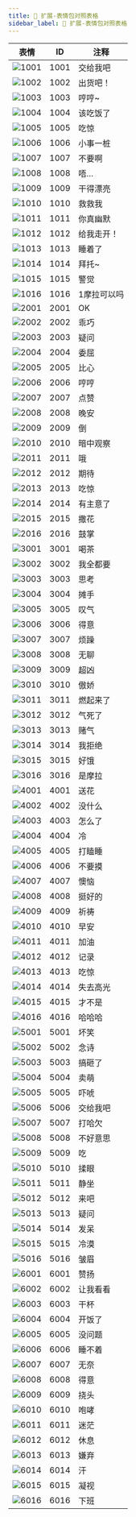 ```yaml
---
title: 🔣 扩展-表情包对照表格
sidebar_label: 🔣 扩展-表情包对照表格
---
```



| 表情                                          | ID   | 注释     |
|---------------------------------------------|------|--------|
| ![1001](/img/emotions/UI_EmotionIcon1.png)  | 1001 | 交给我吧   |
| ![1002](/img/emotions/UI_EmotionIcon2.png)  | 1002 | 出货吧！   |
| ![1003](/img/emotions/UI_EmotionIcon3.png)  | 1003 | 哼哼~    |
| ![1004](/img/emotions/UI_EmotionIcon4.png)  | 1004 | 该吃饭了   |
| ![1005](/img/emotions/UI_EmotionIcon5.png)  | 1005 | 吃惊     |
| ![1006](/img/emotions/UI_EmotionIcon6.png)  | 1006 | 小事一桩   |
| ![1007](/img/emotions/UI_EmotionIcon7.png)  | 1007 | 不要啊    |
| ![1008](/img/emotions/UI_EmotionIcon8.png)  | 1008 | 唔…     |
| ![1009](/img/emotions/UI_EmotionIcon9.png)  | 1009 | 干得漂亮   |
| ![1010](/img/emotions/UI_EmotionIcon10.png) | 1010 | 救救我    |
| ![1011](/img/emotions/UI_EmotionIcon11.png) | 1011 | 你真幽默   |
| ![1012](/img/emotions/UI_EmotionIcon12.png) | 1012 | 给我走开！  |
| ![1013](/img/emotions/UI_EmotionIcon13.png) | 1013 | 睡着了    |
| ![1014](/img/emotions/UI_EmotionIcon14.png) | 1014 | 拜托~    |
| ![1015](/img/emotions/UI_EmotionIcon15.png) | 1015 | 警觉     |
| ![1016](/img/emotions/UI_EmotionIcon16.png) | 1016 | 1摩拉可以吗 |
| ![2001](/img/emotions/UI_EmotionIcon17.png) | 2001 | OK     |
| ![2002](/img/emotions/UI_EmotionIcon18.png) | 2002 | 乖巧     |
| ![2003](/img/emotions/UI_EmotionIcon19.png) | 2003 | 疑问     |
| ![2004](/img/emotions/UI_EmotionIcon20.png) | 2004 | 委屈     |
| ![2005](/img/emotions/UI_EmotionIcon21.png) | 2005 | 比心     |
| ![2006](/img/emotions/UI_EmotionIcon22.png) | 2006 | 哼哼     |
| ![2007](/img/emotions/UI_EmotionIcon23.png) | 2007 | 点赞     |
| ![2008](/img/emotions/UI_EmotionIcon24.png) | 2008 | 晚安     |
| ![2009](/img/emotions/UI_EmotionIcon25.png) | 2009 | 倒      |
| ![2010](/img/emotions/UI_EmotionIcon26.png) | 2010 | 暗中观察   |
| ![2011](/img/emotions/UI_EmotionIcon27.png) | 2011 | 哦      |
| ![2012](/img/emotions/UI_EmotionIcon28.png) | 2012 | 期待     |
| ![2013](/img/emotions/UI_EmotionIcon29.png) | 2013 | 吃惊     |
| ![2014](/img/emotions/UI_EmotionIcon30.png) | 2014 | 有主意了   |
| ![2015](/img/emotions/UI_EmotionIcon31.png) | 2015 | 撒花     |
| ![2016](/img/emotions/UI_EmotionIcon32.png) | 2016 | 鼓掌     |
| ![3001](/img/emotions/UI_EmotionIcon33.png) | 3001 | 喝茶     |
| ![3002](/img/emotions/UI_EmotionIcon34.png) | 3002 | 我全都要   |
| ![3003](/img/emotions/UI_EmotionIcon35.png) | 3003 | 思考     |
| ![3004](/img/emotions/UI_EmotionIcon36.png) | 3004 | 摊手     |
| ![3005](/img/emotions/UI_EmotionIcon37.png) | 3005 | 叹气     |
| ![3006](/img/emotions/UI_EmotionIcon38.png) | 3006 | 得意     |
| ![3007](/img/emotions/UI_EmotionIcon39.png) | 3007 | 烦躁     |
| ![3008](/img/emotions/UI_EmotionIcon40.png) | 3008 | 无聊     |
| ![3009](/img/emotions/UI_EmotionIcon41.png) | 3009 | 超凶     |
| ![3010](/img/emotions/UI_EmotionIcon42.png) | 3010 | 傲娇     |
| ![3011](/img/emotions/UI_EmotionIcon43.png) | 3011 | 燃起来了   |
| ![3012](/img/emotions/UI_EmotionIcon44.png) | 3012 | 气死了    |
| ![3013](/img/emotions/UI_EmotionIcon45.png) | 3013 | 赌气     |
| ![3014](/img/emotions/UI_EmotionIcon46.png) | 3014 | 我拒绝    |
| ![3015](/img/emotions/UI_EmotionIcon47.png) | 3015 | 好饿     |
| ![3016](/img/emotions/UI_EmotionIcon48.png) | 3016 | 是摩拉    |
| ![4001](/img/emotions/UI_EmotionIcon49.png) | 4001 | 送花     |
| ![4002](/img/emotions/UI_EmotionIcon50.png) | 4002 | 没什么    |
| ![4003](/img/emotions/UI_EmotionIcon51.png) | 4003 | 怎么了    |
| ![4004](/img/emotions/UI_EmotionIcon52.png) | 4004 | 冷      |
| ![4005](/img/emotions/UI_EmotionIcon53.png) | 4005 | 打瞌睡    |
| ![4006](/img/emotions/UI_EmotionIcon54.png) | 4006 | 不要摸    |
| ![4007](/img/emotions/UI_EmotionIcon55.png) | 4007 | 懊恼     |
| ![4008](/img/emotions/UI_EmotionIcon56.png) | 4008 | 挺好的    |
| ![4009](/img/emotions/UI_EmotionIcon57.png) | 4009 | 祈祷     |
| ![4010](/img/emotions/UI_EmotionIcon58.png) | 4010 | 早安     |
| ![4011](/img/emotions/UI_EmotionIcon59.png) | 4011 | 加油     |
| ![4012](/img/emotions/UI_EmotionIcon60.png) | 4012 | 记录     |
| ![4013](/img/emotions/UI_EmotionIcon61.png) | 4013 | 吃惊     |
| ![4014](/img/emotions/UI_EmotionIcon62.png) | 4014 | 失去高光   |
| ![4015](/img/emotions/UI_EmotionIcon63.png) | 4015 | 才不是    |
| ![4016](/img/emotions/UI_EmotionIcon64.png) | 4016 | 哈哈哈    |
| ![5001](/img/emotions/UI_EmotionIcon65.png) | 5001 | 坏笑     |
| ![5002](/img/emotions/UI_EmotionIcon66.png) | 5002 | 念诗     |
| ![5003](/img/emotions/UI_EmotionIcon67.png) | 5003 | 搞砸了    |
| ![5004](/img/emotions/UI_EmotionIcon68.png) | 5004 | 卖萌     |
| ![5005](/img/emotions/UI_EmotionIcon69.png) | 5005 | 吓唬     |
| ![5006](/img/emotions/UI_EmotionIcon70.png) | 5006 | 交给我吧   |
| ![5007](/img/emotions/UI_EmotionIcon71.png) | 5007 | 打哈欠    |
| ![5008](/img/emotions/UI_EmotionIcon72.png) | 5008 | 不好意思   |
| ![5009](/img/emotions/UI_EmotionIcon73.png) | 5009 | 吃      |
| ![5010](/img/emotions/UI_EmotionIcon74.png) | 5010 | 揉眼     |
| ![5011](/img/emotions/UI_EmotionIcon75.png) | 5011 | 静坐     |
| ![5012](/img/emotions/UI_EmotionIcon76.png) | 5012 | 来吧     |
| ![5013](/img/emotions/UI_EmotionIcon77.png) | 5013 | 疑问     |
| ![5014](/img/emotions/UI_EmotionIcon78.png) | 5014 | 发呆     |
| ![5015](/img/emotions/UI_EmotionIcon79.png) | 5015 | 冷漠     |
| ![5016](/img/emotions/UI_EmotionIcon80.png) | 5016 | 皱眉     |
| ![6001](/img/emotions/UI_EmotionIcon81.png) | 6001 | 赞扬     |
| ![6002](/img/emotions/UI_EmotionIcon82.png) | 6002 | 让我看看   |
| ![6003](/img/emotions/UI_EmotionIcon83.png) | 6003 | 干杯     |
| ![6004](/img/emotions/UI_EmotionIcon84.png) | 6004 | 开饭了    |
| ![6005](/img/emotions/UI_EmotionIcon85.png) | 6005 | 没问题    |
| ![6006](/img/emotions/UI_EmotionIcon86.png) | 6006 | 睡不着    |
| ![6007](/img/emotions/UI_EmotionIcon87.png) | 6007 | 无奈     |
| ![6008](/img/emotions/UI_EmotionIcon88.png) | 6008 | 得意     |
| ![6009](/img/emotions/UI_EmotionIcon89.png) | 6009 | 挠头     |
| ![6010](/img/emotions/UI_EmotionIcon90.png) | 6010 | 咆哮     |
| ![6011](/img/emotions/UI_EmotionIcon91.png) | 6011 | 迷茫     |
| ![6012](/img/emotions/UI_EmotionIcon92.png) | 6012 | 休息     |
| ![6013](/img/emotions/UI_EmotionIcon93.png) | 6013 | 嫌弃     |
| ![6014](/img/emotions/UI_EmotionIcon94.png) | 6014 | 汗      |
| ![6015](/img/emotions/UI_EmotionIcon95.png) | 6015 | 凝视     |
| ![6016](/img/emotions/UI_EmotionIcon96.png) | 6016 | 下班     |